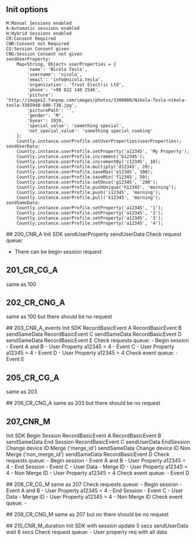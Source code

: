 ## Init options
    M:Manual Sessions enabled
    A:Automatic sessions enabled
    H:Hybrid Sessions enabled
    CR:Consent Required
    CNR:Consent not Required
    CG:Session Consent given
    CNG:Session Consent not given
    sendUserProperty:
        Map<String, Object> userProperties = {
            'name': 'Nicola Tesla',
            'username': 'nicola',
            'email': 'info@nicola.tesla',
            'organization': 'Trust Electric Ltd',
            'phone': '+90 822 140 2546',
            'picture': 'http://images2.fanpop.com/images/photos/3300000/Nikola-Tesla-nikola-tesla-3365940-600-738.jpg',
            'picturePath': '',
            'gender': 'M',
            'byear': 1919,
            'special_value': 'something special',
            'not_special_value': 'something special cooking'
        };
        Countly.instance.userProfile.setUserProperties(userProperties);
    sendUserData:
        Countly.instance.userProfile.setProperty('a12345', 'My Property');
        Countly.instance.userProfile.increment('b12345');
        Countly.instance.userProfile.incrementBy('c12345', 10);
        Countly.instance.userProfile.multiply('d12345', 20);
        Countly.instance.userProfile.saveMax('e12345', 100);
        Countly.instance.userProfile.saveMin('f12345', 50);
        Countly.instance.userProfile.setOnce('g12345', '200');
        Countly.instance.userProfile.pushUnique('h12345', 'morning');
        Countly.instance.userProfile.push('i12345', 'morning');
        Countly.instance.userProfile.pull('k12345', 'morning');
    sendSameData:
        Countly.instance.userProfile.setProperty('a12345', '1');
        Countly.instance.userProfile.setProperty('a12345', '2');
        Countly.instance.userProfile.setProperty('a12345', '3');
        Countly.instance.userProfile.setProperty('a12345', '4');

## 200_CNR_A
  Init SDK
  sendUserProperty
  sendUserData
  Check request queue:
   - There can be begin session request

## 201_CR_CG_A
  same as 100

## 202_CR_CNG_A
  same as 100 but there should be no request

## 203_CNR_A_events
  Init SDK
  RecordBasicEvent A
  RecordBasicEvent B
  sendSameData
  RecordBasicEvent C
  sendSameData
  RecordBasicEvent D
  sendSameData
  RecordBasicEvent E
  Check requests queue:
    - Begin session
    - Event A and B
    - User Property a12345 = 4
    - Event C
    - User Property a12345 = 4
    - Event D
    - User Property a12345 = 4
  Check event queue:
    - Event E

## 205_CR_CG_A
  same as 203

## 206_CR_CNG_A
  same as 203 but there should be no request

## 207_CNR_M
  Init SDK
  Begin Session
  RecordBasicEvent A
  RecordBasicEvent B
  sendSameData
  End Session
  RecordBasicEvent C
  sendUserData
  EndSession
  Change device ID Merge ('merge_id')
  sendSameData
  Change device ID Non Merge ('non_merge_id')
  sendSameData
  RecordBasicEvent D
  Check requests queue:
    - Begin session
    - Event A and B
    - User Property a12345 = 4
    - End Session
    - Event C
    - User Data
    - Merge ID
    - User Property a12345 = 4
    - Non Merge ID
    - User Property a12345 = 4
  Check event queue:
    - Event D

## 208_CR_CG_M
  same as 207
  Check requests queue:
    - Begin session
    - Event A and B
    - User Property a12345 = 4
    - End Session
    - Event C
    - User Data
    - Merge ID
    - User Property a12345 = 4
    - Non Merge ID
  Check event queue:
    -

## 209_CR_CNG_M 
  same as 207 but no there should be no request

## 210_CNR_M_duration
  Init SDK with session update 5 secs
  sendUserData
  wait 6 secs
  Check request queue:
    - User property req with all data